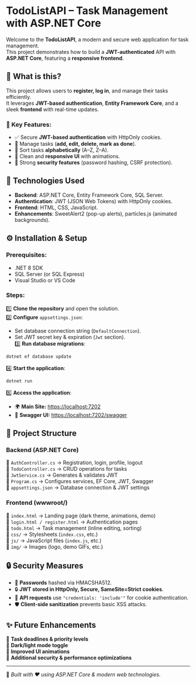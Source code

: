 # TodoListAPI – Task Management with ASP.NET Core

Welcome to the **TodoListAPI**, a modern and secure web application for task management.  
This project demonstrates how to build a **JWT-authenticated** API with **ASP.NET Core**, featuring a **responsive frontend**.

## 📖 What is this?
This project allows users to **register, log in**, and manage their tasks efficiently.  
It leverages **JWT-based authentication**, **Entity Framework Core**, and a sleek **frontend** with real-time updates.

### 🚀 Key Features:
- ✅ Secure **JWT-based authentication** with HttpOnly cookies.
- 📝 Manage tasks (**add, edit, delete, mark as done**).
- 📑 Sort tasks **alphabetically** (A–Z, Z–A).
- 🎨 Clean and **responsive UI** with animations.
- 🔐 Strong **security features** (password hashing, CSRF protection).

## 🔑 Technologies Used
- **Backend**: ASP.NET Core, Entity Framework Core, SQL Server.
- **Authentication**: JWT (JSON Web Tokens) with HttpOnly cookies.
- **Frontend**: HTML, CSS, JavaScript.
- **Enhancements**: SweetAlert2 (pop-up alerts), particles.js (animated backgrounds).

## ⚙️ Installation & Setup
### Prerequisites:
- .NET 8 SDK
- SQL Server (or SQL Express)
- Visual Studio or VS Code

### Steps:
1️⃣ **Clone the repository** and open the solution.  
2️⃣ **Configure** `appsettings.json`:  
   - Set database connection string (`DefaultConnection`).  
   - Set JWT secret key & expiration (`Jwt` section).  
3️⃣ **Run database migrations**:  
   ```sh
   dotnet ef database update
   ```  
4️⃣ **Start the application**:  
   ```sh
   dotnet run
   ```  
5️⃣ **Access the application**:  
   - 🌍 **Main Site:** [https://localhost:7202](https://localhost:7202)  
   - 📜 **Swagger UI:** [https://localhost:7202/swagger](https://localhost:7202/swagger)  

## 📂 Project Structure
### **Backend (ASP.NET Core)**
📌 `AuthController.cs` → Registration, login, profile, logout  
📌 `TodoController.cs` → CRUD operations for tasks  
📌 `JwtService.cs` → Generates & validates JWT  
📌 `Program.cs` → Configures services, EF Core, JWT, Swagger  
📌 `appsettings.json` → Database connection & JWT settings  

### **Frontend (wwwroot/)**
📌 `index.html` → Landing page (dark theme, animations, demo)  
📌 `login.html / register.html` → Authentication pages  
📌 `todo.html` → Task management (inline editing, sorting)  
📌 `css/` → Stylesheets (`index.css`, etc.)  
📌 `js/` → JavaScript files (`index.js`, etc.)  
📌 `img/` → Images (logo, demo GIFs, etc.)  

## 🔒 Security Measures
- 🔑 **Passwords** hashed via HMACSHA512.  
- 🔒 **JWT stored in HttpOnly, Secure, SameSite=Strict cookies**.  
- 📡 **API requests** use `"credentials: 'include'"` for cookie authentication.  
- 🛡️ **Client-side sanitization** prevents basic XSS attacks.  

## ✨ Future Enhancements
🔹 **Task deadlines & priority levels**  
🔹 **Dark/light mode toggle**  
🔹 **Improved UI animations**  
🔹 **Additional security & performance optimizations**  

---  
🔗 *Built with ❤️ using ASP.NET Core & modern web technologies.*  
